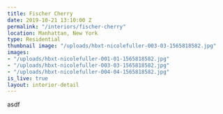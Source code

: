 ```yaml
---
title: Fischer Cherry
date: 2019-10-21 13:10:00 Z
permalink: "/interiors/fischer-cherry"
location: Manhattan, New York
type: Residential
thumbnail image: "/uploads/hbxt-nicolefuller-003-03-1565818582.jpg"
images:
- "/uploads/hbxt-nicolefuller-001-01-1565818582.jpg"
- "/uploads/hbxt-nicolefuller-003-03-1565818582.jpg"
- "/uploads/hbxt-nicolefuller-004-04-1565818582.jpg"
is_live: true
layout: interior-detail
---
```


asdf